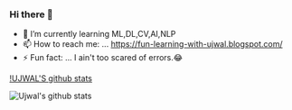 ### Hi there 👋

- 🌱 I’m currently learning ML,DL,CV,AI,NLP
- 📫 How to reach me: ... https://fun-learning-with-ujwal.blogspot.com/
- ⚡ Fun fact: ... I ain't too scared of errors.😂

[!UJWAL'S github stats](https://github-readme-stats.vercel.app/api?username=UJWAL-SHAH)

![Ujwal's github stats](https://github-readme-stats.vercel.app/api?username=UJWAL-SHAH&show_icons=true&theme=radical)

